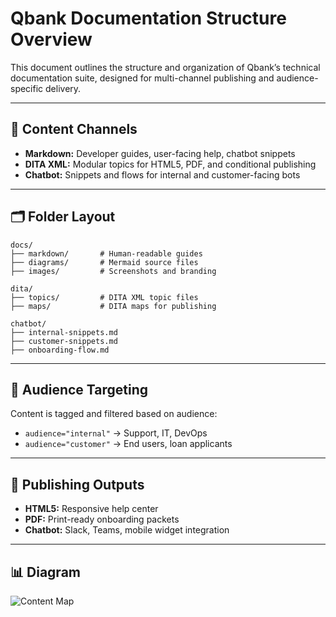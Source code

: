 # Qbank Documentation Structure Overview

This document outlines the structure and organization of Qbank’s technical documentation suite, designed for multi-channel publishing and audience-specific delivery.

---

## 🧱 Content Channels

- **Markdown:** Developer guides, user-facing help, chatbot snippets  
- **DITA XML:** Modular topics for HTML5, PDF, and conditional publishing  
- **Chatbot:** Snippets and flows for internal and customer-facing bots

---

## 🗂️ Folder Layout

```
docs/
├── markdown/       # Human-readable guides
├── diagrams/       # Mermaid source files
├── images/         # Screenshots and branding

dita/
├── topics/         # DITA XML topic files
├── maps/           # DITA maps for publishing

chatbot/
├── internal-snippets.md
├── customer-snippets.md
├── onboarding-flow.md
```

---

## 🧠 Audience Targeting

Content is tagged and filtered based on audience:

- `audience="internal"` → Support, IT, DevOps  
- `audience="customer"` → End users, loan applicants

---

## 🧩 Publishing Outputs

- **HTML5:** Responsive help center  
- **PDF:** Print-ready onboarding packets  
- **Chatbot:** Slack, Teams, mobile widget integration

---

## 📊 Diagram

![Content Map](../diagrams/content-map.svg)